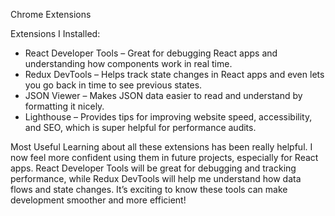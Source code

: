 Chrome Extensions 

Extensions I Installed:
* React Developer Tools – Great for debugging React apps and understanding how components work in real time.
* Redux DevTools – Helps track state changes in React apps and even lets you go back in time to see previous states.
* JSON Viewer – Makes JSON data easier to read and understand by formatting it nicely.
* Lighthouse – Provides tips for improving website speed, accessibility, and SEO, which is super helpful for performance audits.

Most Useful
Learning about all these extensions has been really helpful. I now feel more confident using them in future projects, especially for React apps. React Developer Tools will be great for debugging and tracking performance, while Redux DevTools will help me understand how data flows and state changes. It’s exciting to know these tools can make development smoother and more efficient!
